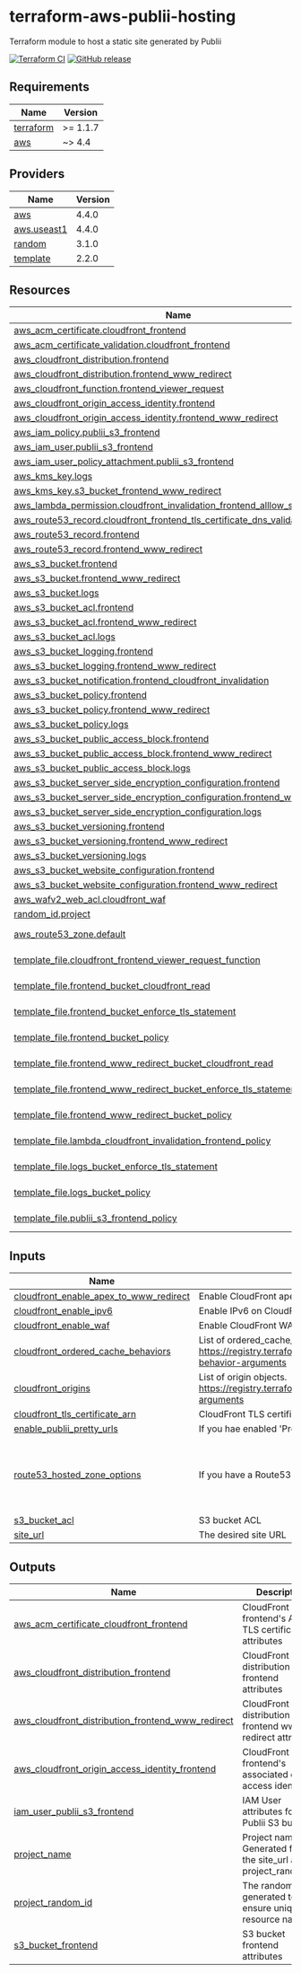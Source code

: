 # terraform-aws-publii-hosting
Terraform module to host a static site generated by Publii

[![Terraform CI](https://github.com/chris-qa-org/terraform-aws-publii-hosting/actions/workflows/main.yml/badge.svg?branch=main)](https://github.com/chris-qa-org/terraform-aws-publii-hosting/actions/workflows/main.yml?branch=main)
[![GitHub release](https://img.shields.io/github/release/chris-qa-org/terraform-aws-publii-hosting.svg)](https://github.com/chris-qa-org/terraform-aws-publii-hosting/releases/)

<!-- BEGIN_TF_DOCS -->
## Requirements

| Name | Version |
|------|---------|
| <a name="requirement_terraform"></a> [terraform](#requirement\_terraform) | >= 1.1.7 |
| <a name="requirement_aws"></a> [aws](#requirement\_aws) | ~> 4.4 |

## Providers

| Name | Version |
|------|---------|
| <a name="provider_aws"></a> [aws](#provider\_aws) | 4.4.0 |
| <a name="provider_aws.useast1"></a> [aws.useast1](#provider\_aws.useast1) | 4.4.0 |
| <a name="provider_random"></a> [random](#provider\_random) | 3.1.0 |
| <a name="provider_template"></a> [template](#provider\_template) | 2.2.0 |

## Resources

| Name | Type |
|------|------|
| [aws_acm_certificate.cloudfront_frontend](https://registry.terraform.io/providers/hashicorp/aws/latest/docs/resources/acm_certificate) | resource |
| [aws_acm_certificate_validation.cloudfront_frontend](https://registry.terraform.io/providers/hashicorp/aws/latest/docs/resources/acm_certificate_validation) | resource |
| [aws_cloudfront_distribution.frontend](https://registry.terraform.io/providers/hashicorp/aws/latest/docs/resources/cloudfront_distribution) | resource |
| [aws_cloudfront_distribution.frontend_www_redirect](https://registry.terraform.io/providers/hashicorp/aws/latest/docs/resources/cloudfront_distribution) | resource |
| [aws_cloudfront_function.frontend_viewer_request](https://registry.terraform.io/providers/hashicorp/aws/latest/docs/resources/cloudfront_function) | resource |
| [aws_cloudfront_origin_access_identity.frontend](https://registry.terraform.io/providers/hashicorp/aws/latest/docs/resources/cloudfront_origin_access_identity) | resource |
| [aws_cloudfront_origin_access_identity.frontend_www_redirect](https://registry.terraform.io/providers/hashicorp/aws/latest/docs/resources/cloudfront_origin_access_identity) | resource |
| [aws_iam_policy.publii_s3_frontend](https://registry.terraform.io/providers/hashicorp/aws/latest/docs/resources/iam_policy) | resource |
| [aws_iam_user.publii_s3_frontend](https://registry.terraform.io/providers/hashicorp/aws/latest/docs/resources/iam_user) | resource |
| [aws_iam_user_policy_attachment.publii_s3_frontend](https://registry.terraform.io/providers/hashicorp/aws/latest/docs/resources/iam_user_policy_attachment) | resource |
| [aws_kms_key.logs](https://registry.terraform.io/providers/hashicorp/aws/latest/docs/resources/kms_key) | resource |
| [aws_kms_key.s3_bucket_frontend_www_redirect](https://registry.terraform.io/providers/hashicorp/aws/latest/docs/resources/kms_key) | resource |
| [aws_lambda_permission.cloudfront_invalidation_frontend_alllow_s3](https://registry.terraform.io/providers/hashicorp/aws/latest/docs/resources/lambda_permission) | resource |
| [aws_route53_record.cloudfront_frontend_tls_certificate_dns_validation](https://registry.terraform.io/providers/hashicorp/aws/latest/docs/resources/route53_record) | resource |
| [aws_route53_record.frontend](https://registry.terraform.io/providers/hashicorp/aws/latest/docs/resources/route53_record) | resource |
| [aws_route53_record.frontend_www_redirect](https://registry.terraform.io/providers/hashicorp/aws/latest/docs/resources/route53_record) | resource |
| [aws_s3_bucket.frontend](https://registry.terraform.io/providers/hashicorp/aws/latest/docs/resources/s3_bucket) | resource |
| [aws_s3_bucket.frontend_www_redirect](https://registry.terraform.io/providers/hashicorp/aws/latest/docs/resources/s3_bucket) | resource |
| [aws_s3_bucket.logs](https://registry.terraform.io/providers/hashicorp/aws/latest/docs/resources/s3_bucket) | resource |
| [aws_s3_bucket_acl.frontend](https://registry.terraform.io/providers/hashicorp/aws/latest/docs/resources/s3_bucket_acl) | resource |
| [aws_s3_bucket_acl.frontend_www_redirect](https://registry.terraform.io/providers/hashicorp/aws/latest/docs/resources/s3_bucket_acl) | resource |
| [aws_s3_bucket_acl.logs](https://registry.terraform.io/providers/hashicorp/aws/latest/docs/resources/s3_bucket_acl) | resource |
| [aws_s3_bucket_logging.frontend](https://registry.terraform.io/providers/hashicorp/aws/latest/docs/resources/s3_bucket_logging) | resource |
| [aws_s3_bucket_logging.frontend_www_redirect](https://registry.terraform.io/providers/hashicorp/aws/latest/docs/resources/s3_bucket_logging) | resource |
| [aws_s3_bucket_notification.frontend_cloudfront_invalidation](https://registry.terraform.io/providers/hashicorp/aws/latest/docs/resources/s3_bucket_notification) | resource |
| [aws_s3_bucket_policy.frontend](https://registry.terraform.io/providers/hashicorp/aws/latest/docs/resources/s3_bucket_policy) | resource |
| [aws_s3_bucket_policy.frontend_www_redirect](https://registry.terraform.io/providers/hashicorp/aws/latest/docs/resources/s3_bucket_policy) | resource |
| [aws_s3_bucket_policy.logs](https://registry.terraform.io/providers/hashicorp/aws/latest/docs/resources/s3_bucket_policy) | resource |
| [aws_s3_bucket_public_access_block.frontend](https://registry.terraform.io/providers/hashicorp/aws/latest/docs/resources/s3_bucket_public_access_block) | resource |
| [aws_s3_bucket_public_access_block.frontend_www_redirect](https://registry.terraform.io/providers/hashicorp/aws/latest/docs/resources/s3_bucket_public_access_block) | resource |
| [aws_s3_bucket_public_access_block.logs](https://registry.terraform.io/providers/hashicorp/aws/latest/docs/resources/s3_bucket_public_access_block) | resource |
| [aws_s3_bucket_server_side_encryption_configuration.frontend](https://registry.terraform.io/providers/hashicorp/aws/latest/docs/resources/s3_bucket_server_side_encryption_configuration) | resource |
| [aws_s3_bucket_server_side_encryption_configuration.frontend_www_redirect](https://registry.terraform.io/providers/hashicorp/aws/latest/docs/resources/s3_bucket_server_side_encryption_configuration) | resource |
| [aws_s3_bucket_server_side_encryption_configuration.logs](https://registry.terraform.io/providers/hashicorp/aws/latest/docs/resources/s3_bucket_server_side_encryption_configuration) | resource |
| [aws_s3_bucket_versioning.frontend](https://registry.terraform.io/providers/hashicorp/aws/latest/docs/resources/s3_bucket_versioning) | resource |
| [aws_s3_bucket_versioning.frontend_www_redirect](https://registry.terraform.io/providers/hashicorp/aws/latest/docs/resources/s3_bucket_versioning) | resource |
| [aws_s3_bucket_versioning.logs](https://registry.terraform.io/providers/hashicorp/aws/latest/docs/resources/s3_bucket_versioning) | resource |
| [aws_s3_bucket_website_configuration.frontend](https://registry.terraform.io/providers/hashicorp/aws/latest/docs/resources/s3_bucket_website_configuration) | resource |
| [aws_s3_bucket_website_configuration.frontend_www_redirect](https://registry.terraform.io/providers/hashicorp/aws/latest/docs/resources/s3_bucket_website_configuration) | resource |
| [aws_wafv2_web_acl.cloudfront_waf](https://registry.terraform.io/providers/hashicorp/aws/latest/docs/resources/wafv2_web_acl) | resource |
| [random_id.project](https://registry.terraform.io/providers/hashicorp/random/latest/docs/resources/id) | resource |
| [aws_route53_zone.default](https://registry.terraform.io/providers/hashicorp/aws/latest/docs/data-sources/route53_zone) | data source |
| [template_file.cloudfront_frontend_viewer_request_function](https://registry.terraform.io/providers/hashicorp/template/latest/docs/data-sources/file) | data source |
| [template_file.frontend_bucket_cloudfront_read](https://registry.terraform.io/providers/hashicorp/template/latest/docs/data-sources/file) | data source |
| [template_file.frontend_bucket_enforce_tls_statement](https://registry.terraform.io/providers/hashicorp/template/latest/docs/data-sources/file) | data source |
| [template_file.frontend_bucket_policy](https://registry.terraform.io/providers/hashicorp/template/latest/docs/data-sources/file) | data source |
| [template_file.frontend_www_redirect_bucket_cloudfront_read](https://registry.terraform.io/providers/hashicorp/template/latest/docs/data-sources/file) | data source |
| [template_file.frontend_www_redirect_bucket_enforce_tls_statement](https://registry.terraform.io/providers/hashicorp/template/latest/docs/data-sources/file) | data source |
| [template_file.frontend_www_redirect_bucket_policy](https://registry.terraform.io/providers/hashicorp/template/latest/docs/data-sources/file) | data source |
| [template_file.lambda_cloudfront_invalidation_frontend_policy](https://registry.terraform.io/providers/hashicorp/template/latest/docs/data-sources/file) | data source |
| [template_file.logs_bucket_enforce_tls_statement](https://registry.terraform.io/providers/hashicorp/template/latest/docs/data-sources/file) | data source |
| [template_file.logs_bucket_policy](https://registry.terraform.io/providers/hashicorp/template/latest/docs/data-sources/file) | data source |
| [template_file.publii_s3_frontend_policy](https://registry.terraform.io/providers/hashicorp/template/latest/docs/data-sources/file) | data source |

## Inputs

| Name | Description | Type | Default | Required |
|------|-------------|------|---------|:--------:|
| <a name="input_cloudfront_enable_apex_to_www_redirect"></a> [cloudfront\_enable\_apex\_to\_www\_redirect](#input\_cloudfront\_enable\_apex\_to\_www\_redirect) | Enable CloudFront apex to www redirect | `bool` | `true` | no |
| <a name="input_cloudfront_enable_ipv6"></a> [cloudfront\_enable\_ipv6](#input\_cloudfront\_enable\_ipv6) | Enable IPv6 on CloudFront | `bool` | `true` | no |
| <a name="input_cloudfront_enable_waf"></a> [cloudfront\_enable\_waf](#input\_cloudfront\_enable\_waf) | Enable CloudFront WAF | `bool` | `true` | no |
| <a name="input_cloudfront_ordered_cache_behaviors"></a> [cloudfront\_ordered\_cache\_behaviors](#input\_cloudfront\_ordered\_cache\_behaviors) | List of ordered\_cache\_behavior objects. https://registry.terraform.io/providers/hashicorp/aws/latest/docs/resources/cloudfront_distribution#cache-behavior-arguments | `any` | `[]` | no |
| <a name="input_cloudfront_origins"></a> [cloudfront\_origins](#input\_cloudfront\_origins) | List of origin objects. https://registry.terraform.io/providers/hashicorp/aws/latest/docs/resources/cloudfront_distribution#origin-arguments | `any` | `[]` | no |
| <a name="input_cloudfront_tls_certificate_arn"></a> [cloudfront\_tls\_certificate\_arn](#input\_cloudfront\_tls\_certificate\_arn) | CloudFront TLS certificate ARN (must be created in us-east-1 region) | `string` | `""` | no |
| <a name="input_enable_publii_pretty_urls"></a> [enable\_publii\_pretty\_urls](#input\_enable\_publii\_pretty\_urls) | If you hae enabled 'Pretty URLs' in Publii, set this to true | `bool` | `false` | no |
| <a name="input_route53_hosted_zone_options"></a> [route53\_hosted\_zone\_options](#input\_route53\_hosted\_zone\_options) | If you have a Route53 zone, the required DNS records can be created automatically. | <pre>object({<br>    id                                        = string<br>    create_certificate_dns_validation_records = bool<br>    create_site_url_dns_records               = bool<br>  })</pre> | <pre>{<br>  "create_certificate_dns_validation_records": false,<br>  "create_site_url_dns_records": false,<br>  "id": ""<br>}</pre> | no |
| <a name="input_s3_bucket_acl"></a> [s3\_bucket\_acl](#input\_s3\_bucket\_acl) | S3 bucket ACL | `string` | `"private"` | no |
| <a name="input_site_url"></a> [site\_url](#input\_site\_url) | The desired site URL | `string` | n/a | yes |

## Outputs

| Name | Description |
|------|-------------|
| <a name="output_aws_acm_certificate_cloudfront_frontend"></a> [aws\_acm\_certificate\_cloudfront\_frontend](#output\_aws\_acm\_certificate\_cloudfront\_frontend) | CloudFront frontend's ACM TLS certificate attributes |
| <a name="output_aws_cloudfront_distribution_frontend"></a> [aws\_cloudfront\_distribution\_frontend](#output\_aws\_cloudfront\_distribution\_frontend) | CloudFront distribution frontend attributes |
| <a name="output_aws_cloudfront_distribution_frontend_www_redirect"></a> [aws\_cloudfront\_distribution\_frontend\_www\_redirect](#output\_aws\_cloudfront\_distribution\_frontend\_www\_redirect) | CloudFront distribution frontend www redirect attributes |
| <a name="output_aws_cloudfront_origin_access_identity_frontend"></a> [aws\_cloudfront\_origin\_access\_identity\_frontend](#output\_aws\_cloudfront\_origin\_access\_identity\_frontend) | CloudFront frontend's associated origin access identity |
| <a name="output_iam_user_publii_s3_frontend"></a> [iam\_user\_publii\_s3\_frontend](#output\_iam\_user\_publii\_s3\_frontend) | IAM User attributes for Publii S3 bucket |
| <a name="output_project_name"></a> [project\_name](#output\_project\_name) | Project name. Generated from the site\_url and project\_random\_id |
| <a name="output_project_random_id"></a> [project\_random\_id](#output\_project\_random\_id) | The random ID generated to ensure unique resource names |
| <a name="output_s3_bucket_frontend"></a> [s3\_bucket\_frontend](#output\_s3\_bucket\_frontend) | S3 bucket frontend attributes |
<!-- END_TF_DOCS -->
